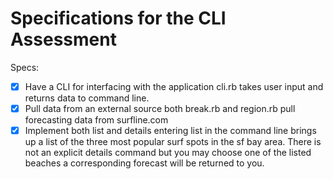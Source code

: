 # Specifications for the CLI Assessment

Specs:
- [x] Have a CLI for interfacing with the application
      cli.rb takes user input and returns data to command line.
- [x] Pull data from an external source
      both break.rb and region.rb pull forecasting data from surfline.com
- [x] Implement both list and details
      entering list in the command line brings up a list of the three most popular surf spots in the sf bay area. There is not an explicit details command but you may choose one of the listed beaches a corresponding forecast will be returned to you.
